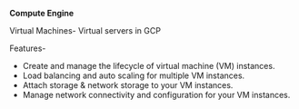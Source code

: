 **Compute Engine**

Virtual Machines- Virtual servers in GCP

Features-

* Create and manage the lifecycle of virtual machine (VM) instances.
* Load balancing and auto scaling for multiple VM instances.
* Attach storage & network storage to your VM instances.
* Manage network connectivity and configuration for your VM instances.
